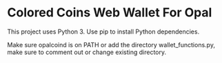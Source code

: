 # Colored Coins Web Wallet For Opal

This project uses Python 3. Use pip to install Python dependencies.

Make sure opalcoind is on PATH or add the directory wallet_functions.py, make sure to comment out or change existing directory.